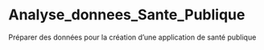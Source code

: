# Analyse_donnees_Sante_Publique
Préparer des données pour la création d’une application de santé publique
